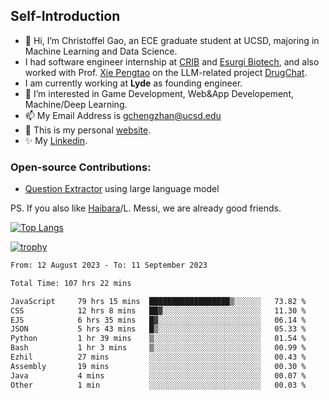 ## Self-Introduction
- 👋 Hi, I’m Christoffel Gao, an ECE graduate student at UCSD, majoring in Machine Learning and Data Science.
- I had software engineer internship at [CRIB](https://www.linkedin.com/company/trycrib/) and [Esurgi Biotech](https://myesurgi.com/), and also worked with Prof. [Xie Pengtao](https://pengtaoxie.github.io/) on the LLM-related project [DrugChat](https://github.com/UCSD-AI4H/drugchat).
- I am currently working at **Lyde** as founding engineer.
- 👀 I’m interested in Game Development, Web&App Developement, Machine/Deep Learning.
- 📫 My Email Address is gchengzhan@ucsd.edu
- 🌱 This is my personal [website](https://gaochengzhan.github.io/).
- ✨ My [Linkedin](https://www.linkedin.com/in/chengzhan-christoffel-gao/).

### Open-source Contributions:
- [Question Extractor](https://github.com/nestordemeure/question_extractor) using large language model

PS. If you also like [Haibara](https://www.detectiveconanworld.com/wiki/Ai_Haibara)/L. Messi, we are already good friends.

[![Top Langs](https://github-readme-stats.vercel.app/api/top-langs/?username=gaochengzhan&layout=compact&exclude_repo=CNN-based-Image-Recognition-for-AsianGiant-Hornets,Machine-Learning-and-Data-Computing-Tongji,NLP-on-Blogs-during-COVID-19-Pandemic,CSE258-Web-Mining-and-Recommder-System,Stock-Prediction-using-LSTM-Model)](https://github.com/anuraghazra/github-readme-stats)

[![trophy](https://github-profile-trophy.vercel.app/?username=gaochengzhan&theme=flat&row=1&margin-w=12)](https://github.com/ryo-ma/github-profile-trophy)

<!--START_SECTION:waka-->

```txt
From: 12 August 2023 - To: 11 September 2023

Total Time: 107 hrs 22 mins

JavaScript     79 hrs 15 mins  ██████████████████▒░░░░░░   73.82 %
CSS            12 hrs 8 mins   ██▓░░░░░░░░░░░░░░░░░░░░░░   11.30 %
EJS            6 hrs 35 mins   █▓░░░░░░░░░░░░░░░░░░░░░░░   06.14 %
JSON           5 hrs 43 mins   █▒░░░░░░░░░░░░░░░░░░░░░░░   05.33 %
Python         1 hr 39 mins    ▒░░░░░░░░░░░░░░░░░░░░░░░░   01.54 %
Bash           1 hr 3 mins     ▒░░░░░░░░░░░░░░░░░░░░░░░░   00.99 %
Ezhil          27 mins         ░░░░░░░░░░░░░░░░░░░░░░░░░   00.43 %
Assembly       19 mins         ░░░░░░░░░░░░░░░░░░░░░░░░░   00.30 %
Java           4 mins          ░░░░░░░░░░░░░░░░░░░░░░░░░   00.07 %
Other          1 min           ░░░░░░░░░░░░░░░░░░░░░░░░░   00.03 %
```

<!--END_SECTION:waka-->

<!---
gaochengzhan/gaochengzhan is a ✨ special ✨ repository because its `README.md` (this file) appears on your GitHub profile.
You can click the Preview link to take a look at your changes.
--->
